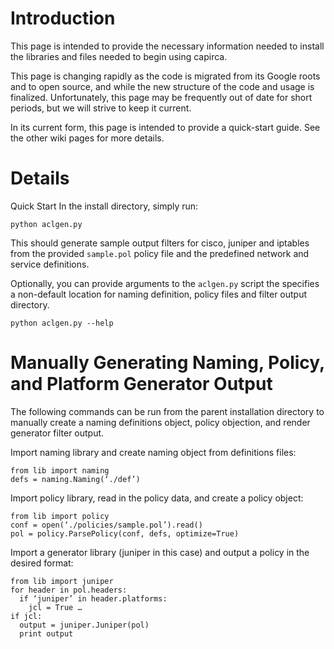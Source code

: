 # Introduction
This page is intended to provide the necessary information needed to install the libraries and files needed to begin using capirca.

This page is changing rapidly as the code is migrated from its Google roots and to open source, and while the new structure of the code and usage is finalized. Unfortunately, this page may be frequently out of date for short periods, but we will strive to keep it current.

In its current form, this page is intended to provide a quick-start guide. See the other wiki pages for more details.

# Details
Quick Start
In the install directory, simply run:

```
python aclgen.py
```

This should generate sample output filters for cisco, juniper and iptables from the provided `sample.pol` policy file and the predefined network and service definitions.

Optionally, you can provide arguments to the `aclgen.py` script the specifies a non-default location for naming definition, policy files and filter output directory.

```
python aclgen.py --help
```

# Manually Generating Naming, Policy, and Platform Generator Output
The following commands can be run from the parent installation directory to manually create a naming definitions object, policy objection, and render generator filter output.

Import naming library and create naming object from definitions files:

```
from lib import naming
defs = naming.Naming(‘./def’)
```

Import policy library, read in the policy data, and create a policy object:

```
from lib import policy
conf = open(‘./policies/sample.pol’).read()
pol = policy.ParsePolicy(conf, defs, optimize=True)
```

Import a generator library (juniper in this case) and output a policy in the desired format:

```
from lib import juniper
for header in pol.headers:
  if ‘juniper’ in header.platforms:
    jcl = True …
if jcl:
  output = juniper.Juniper(pol)
  print output
```
